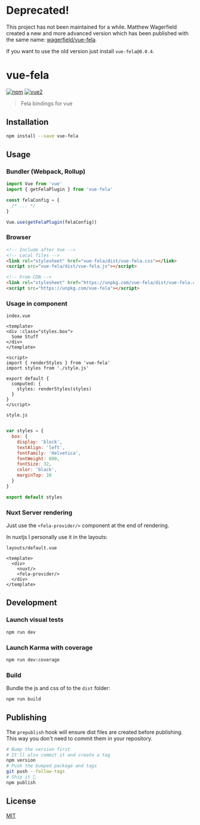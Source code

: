 # Deprecated!

This project has not been maintained for a while. Matthew Wagerfield created a new and more advanced version which has been published with the same name: [wagerfield/vue-fela](https://github.com/wagerfield/vue-fela).

If you want to use the old version just install `vue-fela@0.0.4`.

# vue-fela

[![npm](https://img.shields.io/npm/v/vue-fela.svg)](https://www.npmjs.com/package/vue-fela) [![vue2](https://img.shields.io/badge/vue-2.x-brightgreen.svg)](https://vuejs.org/)

> Fela bindings for vue

## Installation

```bash
npm install --save vue-fela
```

## Usage

### Bundler (Webpack, Rollup)

```js
import Vue from 'vue'
import { getFelaPlugin } from 'vue-fela'

const felaConfig = {
  /* ... */
}

Vue.use(getFelaPlugin(felaConfig))
```

### Browser

```html
<!-- Include after Vue -->
<!-- Local files -->
<link rel="stylesheet" href="vue-fela/dist/vue-fela.css"></link>
<script src="vue-fela/dist/vue-fela.js"></script>

<!-- From CDN -->
<link rel="stylesheet" href="https://unpkg.com/vue-fela/dist/vue-fela.css"></link>
<script src="https://unpkg.com/vue-fela"></script>
```

### Usage in component

`index.vue`

```vue
<template>
<div :class="styles.box">
  Some Stuff
</div>
</template>

<script>
import { renderStyles } from 'vue-fela'
import styles from './style.js'

export default {
  computed: {
    styles: renderStyles(styles)
  }
}
</script>
```

`style.js`

```js

var styles = {
  box: {
    display: 'block',
    textAlign: 'left',
    fontFamily: 'Helvetica',
    fontWeight: 600,
    fontSize: 32,
    color: 'black',
    marginTop: 10
  }
}

export default styles

```

### Nuxt Server rendering

Just use the `<fela-provider/>` component at the end of rendering.

In nuxtjs I personally use it in the layouts:

`layouts/default.vue`

```vue
<template>
  <div>
    <nuxt/>
    <fela-provider/>
  </div>
</template>
```

## Development

### Launch visual tests

```bash
npm run dev
```

### Launch Karma with coverage

```bash
npm run dev:coverage
```

### Build

Bundle the js and css of to the `dist` folder:

```bash
npm run build
```


## Publishing

The `prepublish` hook will ensure dist files are created before publishing. This
way you don't need to commit them in your repository.

```bash
# Bump the version first
# It'll also commit it and create a tag
npm version
# Push the bumped package and tags
git push --follow-tags
# Ship it 🚀
npm publish
```

## License

[MIT](http://opensource.org/licenses/MIT)
